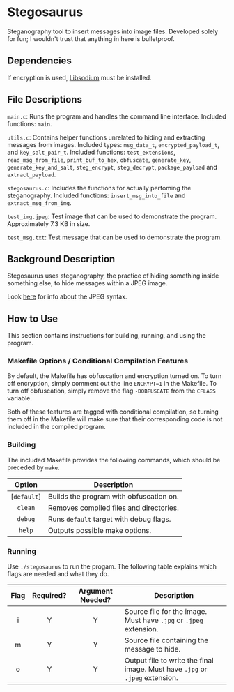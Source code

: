 # Stegosaurus
Steganography tool to insert messages into image files. Developed solely for fun; I wouldn't trust that anything in here is bulletproof.

## Dependencies
If encryption is used, [Libsodium](https://doc.libsodium.org/) must be installed.

## File Descriptions
`main.c`: Runs the program and handles the command line interface. Included functions: `main`.

`utils.c`: Contains helper functions unrelated to hiding and extracting messages from images. Included types: `msg_data_t`, `encrypted_payload_t`, and `key_salt_pair_t`. Included functions: `test_extensions`, `read_msg_from_file`, `print_buf_to_hex`, `obfuscate`, `generate_key`, `generate_key_and_salt`, `steg_encrypt`, `steg_decrypt`, `package_payload` and `extract_payload`.

`stegosaurus.c`: Includes the functions for actually perfoming the steganography. Included functions: `insert_msg_into_file` and `extract_msg_from_img`.

`test_img.jpeg`: Test image that can be used to demonstrate the program. Approximately 7.3 KB in size.

`test_msg.txt`: Test message that can be used to demonstrate the program.

## Background Description
Stegosaurus uses steganography, the practice of hiding something inside something else, to hide messages within a JPEG image.

Look [here](https://en.wikipedia.org/wiki/JPEG#Syntax_and_structure) for info about the JPEG syntax.

## How to Use
This section contains instructions for building, running, and using the program.

### Makefile Options / Conditional Compilation Features
By default, the Makefile has obfuscation and encryption turned on. To turn off
encryption, simply comment out the line `ENCRYPT=1` in the Makefile. To turn off
obfuscation, simply remove the flag `-DOBFUSCATE` from the `CFLAGS` variable.

Both of these features are tagged with conditional compilation, so turning them
off in the Makefile will make sure that their corresponding code is not included
in the compiled program.

### Building
The included Makefile provides the following commands, which should be preceded by `make`.

|    Option     |               Description               |
|:-------------:|-----------------------------------------|
| \[`default`\] | Builds the program with obfuscation on. |
|    `clean`    | Removes compiled files and directories. |
|    `debug`    | Runs `default` target with debug flags. |
|    `help`     | Outputs possible make options.          |


### Running
Use `./stegosaurus` to run the progam. The following table explains which flags are needed and what they do.

| Flag | Required? | Argument Needed? |                                 Description                                  |
|:----:|:---------:|:----------------:|------------------------------------------------------------------------------|
|  i   |     Y     |        Y         | Source file for the image. Must have `.jpg` or `.jpeg` extension.            |
|  m   |     Y     |        Y         | Source file containing the message to hide.                                  |
|  o   |     Y     |        Y         | Output file to write the final image. Must have `.jpg` or `.jpeg` extension. |